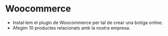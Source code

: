 # Woocommerce

- Instal·lem el plugin de Woocommerce per tal de crear una botiga online.
- Afegim 10 productes relacionats amb la nostra empresa.

